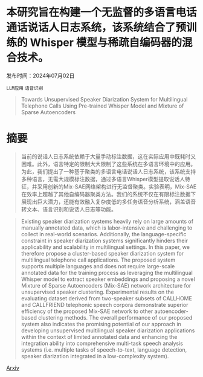 # 本研究旨在构建一个无监督的多语言电话通话说话人日志系统，该系统结合了预训练的 Whisper 模型与稀疏自编码器的混合技术。

发布时间：2024年07月02日

`LLM应用` `语音识别`

> Towards Unsupervised Speaker Diarization System for Multilingual Telephone Calls Using Pre-trained Whisper Model and Mixture of Sparse Autoencoders

# 摘要

> 当前的说话人日志系统依赖于大量手动标注数据，这在实际应用中既耗时又困难。此外，语言特定的限制大大限制了这些系统在多语言环境中的应用。为此，我们提出了一种基于聚类的多语言电话说话人日志系统，该系统支持多种语言，无需大规模标注数据，通过多语言Whisper模型提取说话人特征，并采用创新的Mix-SAE网络架构进行无监督聚类。实验表明，Mix-SAE在效率上超越了其他自编码器聚类方法。我们的系统不仅在有限标注数据下展现出巨大潜力，还能有效融入复杂度低的多任务语音分析系统，涵盖语音转文本、语言识别和说话人日志等功能。

> Existing speaker diarization systems heavily rely on large amounts of manually annotated data, which is labor-intensive and challenging to collect in real-world scenarios. Additionally, the language-specific constraint in speaker diarization systems significantly hinders their applicability and scalability in multilingual settings. In this paper, we therefore propose a cluster-based speaker diarization system for multilingual telephone call applications. The proposed system supports multiple languages and does not require large-scale annotated data for the training process as leveraging the multilingual Whisper model to extract speaker embeddings and proposing a novel Mixture of Sparse Autoencoders (Mix-SAE) network architecture for unsupervised speaker clustering. Experimental results on the evaluating dataset derived from two-speaker subsets of CALLHOME and CALLFRIEND telephonic speech corpora demonstrate superior efficiency of the proposed Mix-SAE network to other autoencoder-based clustering methods. The overall performance of our proposed system also indicates the promising potential of our approach in developing unsupervised multilingual speaker diarization applications within the context of limited annotated data and enhancing the integration ability into comprehensive multi-task speech analysis systems (i.e. multiple tasks of speech-to-text, language detection, speaker diarization integrated in a low-complexity system).

[Arxiv](https://arxiv.org/abs/2407.01963)